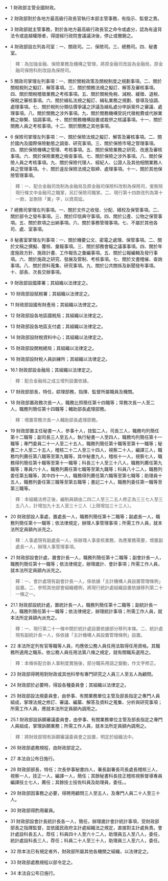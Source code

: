 * 1 財政部主管全國財政。

* 2 財政部對於各地方最高級行政長官執行本部主管事務，有指示、監督之責。

* 3 財政部就主管事務，對於各地方最高級行政長官之命令或處分，認為有違背法令或逾越權限者，得提經行政院會議議決後，停止或撤銷之。

* 4 財政部設左列各司室：一、關政司。二、保險司。三、總務司。四、秘書室。

> 釋：為加強金融、保險業務及機構之管理，將原金融司改設為金融局，原金融司保險科則改設為保險司。

* 5 關政司掌理左列事項：一、關於關稅政策及關稅制度之規劃事項。二、關於關稅稅則之擬訂、解答事項。三、關於關務法規之擬訂、解答及審核事項。四、關於關稅稽徵業務之考核事項。五、關於關稅免稅、減稅、緩徵、退稅、保稅之審核事項。六、關於緝私法規之擬訂、緝私業務之規劃、督導及協調、處理事項。七、關於稅則分類估價爭議之評議及緝私處分申訴案件之審議、處理事項。八、關於關務之涉外事項。九、關於關務機構受託代徵稅費或代辦業務之聯繫、協調事項。十、關於關務機構設置或裁併之核議事項。十一、關於關務人員之考核事項。十二、關於關務之其他事項。

* 6 保險司掌理左列事項：一、關於保險法規之擬訂、解答及審核事項。二、關於國內及國際保險動態之調查、研究事項。三、關於保險市場之管理事項。四、關於保險機構之管理、考核事項。五、關於保險業務之研究、改進及審核事項。六、關於保險業務之檢查事項。七、關於保險之涉外事項。八、關於保險人員之考核事項。九、關於保險代理人、經紀人、公證人及其他相關業務人員之管理事項。十、關於違反保險法規之取締、處理事項。十一、關於其他保險管理事項。

> 釋：一、配合金融司改制為金融局及原金融司保險科改制為保險司，爰刪除現行條文中金融司之職掌，另訂保險司職掌。二、現行第十四款改列為第十一款，並刪除「業」字，以資周延。

* 7 總務司掌理左列事項。一、關於文件之收發、分配、繕校及保管事項。二、關於部令之發布事項。三、關於印信典守事項。四、關於公產、公物之保管事項。五、關於款項之出納事項。六、關於事務管理事項。七、不屬於其他各司、處、室事項。

* 8 秘書室掌理左列事項：一、關於機要公文、密電之處理、保管事項。二、關於文稿之撰擬、覆核、彙報事項。三、關於部務會報之議事事項。四、關於年度施政方針、施政計畫、工作報告之彙編事項。五、關於公報編輯及發行事項。六、關於施政之研究、發展及管制、考核事項。七、關於文書稽催、查詢事項。八、關於資料蒐集、研究事項。九、關於公共關係及新聞發布事項。十、部長、次長交辦事項。

* 9 財政部設國庫署；其組織以法律定之。

* 10 財政部設賦稅署；其組織以法律定之。

* 11 財政部設國有財產局；其組織以法律定之。

* 12 財政部設各地區國稅局；其組織以法律定之。

* 13 財政部設各地區支付處；其組織以法律定之。

* 14 財政部設財稅資料中心；其組織以法律定之。

* 15 財政部設關稅總局；其組織以法律定之。

* 16 財政部設財稅人員訓練所；其組織以法律定之。

* 16.1 財政部設金融局；其組織以法律定之。

> 釋：配合金融局之成立增列設置依據。

* 17 財政部部長，特任，綜理部務，指揮、監督所屬職員及機關。

* 18 財政部置政務次長一人，職務比照簡任第十四職等；常務次長一人至二人，職務列簡任第十四職等；輔助部長處理部務。

> 釋：增置常務次長一人輔助部長處理部務。

* 19 財政部置主任秘書一人，參事十人，技監二人，司長三人，職務均列簡任第十二職等；副司長三人至五人，執行秘書一人至四人，職務均列簡任第十一職等；專門委員二十一人至二十五人，職務列簡任第十職等至第十一職等；秘書二十人至二十五人，稽核二十二人至三十四人，視察二十人，編譯三人，職務均列薦任第八職等至第九職等，其中秘書九人，稽核十一人，視察七人，職務得列簡任第十職等至第十一職等；科長三十人至三十八人，職務列薦任第九職等；專員六十人，職務列薦任第七職等至第九職等；科員八十二人，職務列委任第五職等，其中四十一人，職務得列薦任第六職等至第七職等；助理員十五人，職務列委任第三職等至第五職等；書記二十人，職務列委任第一職等至第三職等。

> 釋：本組織法修正後，編制員額由二四二人至三二五人修正為三三七人至三五八人，計增加九十五人至三十三人（上限增加三十三人）。

* 20 財政部設人事處，置處長一人，職務列簡任第十二職等；副處長一人，職務列簡任第十一職等；依法律規定，辦理人事管理事項；所需工作人員，就本法所定員額內派充之。

> 釋：人事處現有副處長一人，係辦理人事查核業務，為應業務需要，增置副處長一人，辦理人事管理事項。

* 21 財政部設會計處，置會計長一人，職務列簡任第十二職等；副會計長一人，職務列簡任第十一職等；依法律規定，辦理歲計、會計事項；所需工作人員，就本法所定員額內派充之。

> 釋：一、會計處現有副會計長一人，係依據「主計機構人員設置管理條例」設置。二、參照其他部會組織體例，將現行統計處組織設置依據移列第二十一條之一。

* 21.1 財政部設統計處，置統計長一人，職務列簡任第十二職等；副統計長一人，職務列簡任第十一職等；依法律規定，辦理統計事項；所需工作人員，就本法所定員額內派充之。

> 釋：一、現行第二十一條中關於統計處設置依據部分移列本條。二、統計處現有副統計長一人，係依據「主計機構人員設置管理條例」設置。

* 22 本法所定列有官等職等人員，均應依公務人員任用法取得任用資格。其職務所適用之職系，依公務人員任用法第八條之規定，就有關職系選用之。

> 釋：本條係配合新人事制度實施後，部分職系用語之變動，作文字修正。

* 23 財政部得聘用對財政或其他科學有專門研究之人員三人至五人為顧問。

* 24 財政部於必要時，得設各種委員會；其組織以法律定之。

* 25 財政部設法規委員會，由參事、有關業務單位主管及部長指定之專門人員組成，掌理法規之修訂、審議、編纂、解答及資料之蒐集、分析與研究事項；所需工作人員，應就本法所定員額內調用之。

* 25.1 財政部設訴願審議委員會，由參事、有關業務單位主管及部長指定之專門人員組成，掌理訴願業務；所需工作人員，就本法所定員額內調用之。

> 釋：將財政部現有訴願審議委員會之設置，明定於組織法中。

* 26 財政部處務規程，由財政部定之。

* 27 本法自公布日施行。

* 28 財政部部長，特任；次長參事秘書四人，署長副署長司長處長稽核三人，視察一人，技正一人，編譯一人，簡任；其餘秘書科長技正稽核視察督導專員編譯技士七人，薦任；其餘技士技佐科員及助理員，委任。。

* 29 財政部因事務之必要，得聘用顧問三人至五人，及專門人員二十人至三十人。

* 30 財政部得酌用雇員。

* 31 財政部設會計長統計長各一人，簡任，辦理歲計會計統計事項，受財政部部長之指揮監督，並依國民政府主計處組織法之規定，直接對主計處負責。會計處設科長五人，荐任；科員四十人至六十二人，助理員五人至八人，委任，統計處設科長三人，荐任；科員二十人至三十人，助理員三人至六人，委任。

* 32 除本法已有規定者外，財政部所屬其他各機關之組織，以法律定之。

* 33 財政部處務規程以部令定之。

* 34 本法自公布日施行。

